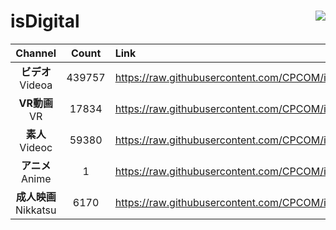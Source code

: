# isDigital <img align="right" src="https://img.shields.io/github/last-commit/CPCOM/isDigital"/>  
  
| Channel | Count | Link |  
| :-----: | :---: | :--- |  
|**ビデオ**<br />Videoa | 439757 | https://raw.githubusercontent.com/CPCOM/isDigital/main/Videoa.txt |  
|**VR動画**<br />VR | 17834 | https://raw.githubusercontent.com/CPCOM/isDigital/main/VR.txt |  
|**素人**<br />Videoc | 59380 | https://raw.githubusercontent.com/CPCOM/isDigital/main/Videoc.txt |  
|**アニメ**<br />Anime | 1 | https://raw.githubusercontent.com/CPCOM/isDigital/main/Anime.txt |  
|**成人映画**<br />Nikkatsu | 6170 | https://raw.githubusercontent.com/CPCOM/isDigital/main/Nikkatsu.txt |  